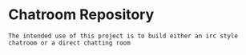 # Chatroom Repository
    The intended use of this project is to build either an irc style chatroom or a direct chatting room
